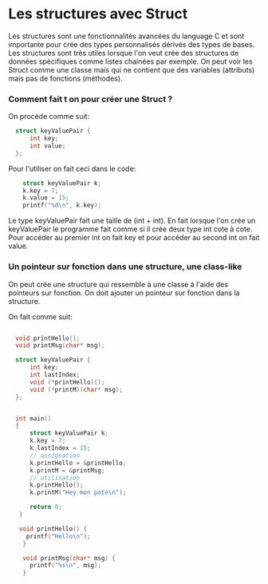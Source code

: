 # Les structures avec Struct

Les structures sont une fonctionnalités avancées du language C et sont importante pour crée des types personnalisés dérivés des types de bases. Les structures sont très utiles lorsque l'on veut crée des structures de données spécifiques comme listes chainées par exemple. On peut voir les Struct comme une classe mais qui ne contient que des variables (attributs) mais pas de fonctions (méthodes). 

### Comment fait t on pour créer une Struct ?

On procède comme suit:

```c
  struct keyValuePair {
      int key;
      int value;
  };
```

Pour l'utiliser on fait ceci dans le code:

```c
    struct keyValuePair k;
    k.key = 7;
    k.value = 15;
    printf("%d\n", k.key);
```

Le type keyValuePair fait une taille de (int + int). En fait lorsque l'on crée un keyValuePair le programme fait comme si il crée deux type int cote à cote. 
Pour accéder au premier int on fait key et pour accéder au second int on fait value.


### Un pointeur sur fonction dans une structure, une class-like

On peut crée une structure qui ressemble à une classe à l'aide des pointeurs sur fonction.
On doit ajouter un pointeur sur fonction dans la structure.

On fait comme suit:

```c

  void printHello();
  void printMsg(char* msg);

  struct keyValuePair {
      int key;
      int lastIndex;
      void (*printHello)();
      void (*printM)(char* msg);
  };


  int main()
  {
      struct keyValuePair k;
      k.key = 7;
      k.lastIndex = 15;
      // assignation
      k.printHello = &printHello;
      k.printM = &printMsg;
      // utilisation
      k.printHello();
      k.printM("Hey mon pote\n");

      return 0;
   }

   void printHello() {
     printf("Hello\n");
    }

    void printMsg(char* msg) {
      printf("%s\n", msg);
    }
```

